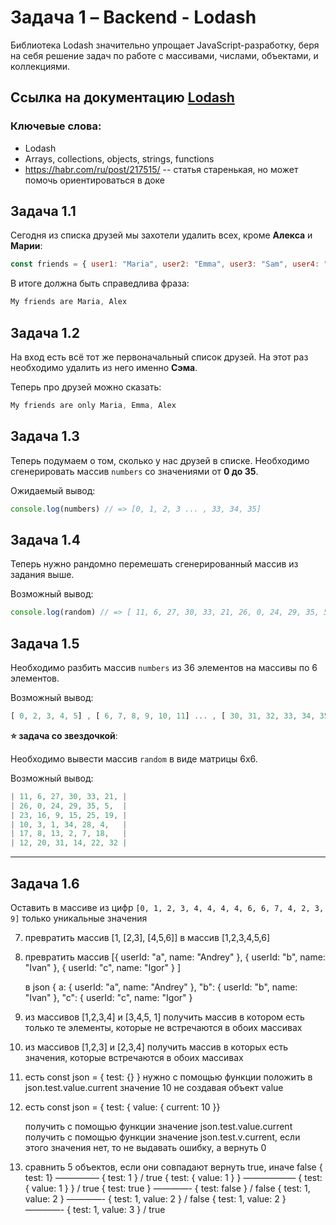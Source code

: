 # Задача 1 – Backend - Lodash 

Библиотека Lodash значительно упрощает JavaScript-разработку, беря на себя решение задач по работе с массивами, числами, объектами, и коллекциями.

## Ссылка на документацию [Lodash](https://lodash.com/)

### Ключевые слова: 
- Lodash
- Arrays, collections, objects, strings, functions
- https://habr.com/ru/post/217515/ -- статья старенькая, но может помочь ориентироваться в доке


## Задача 1.1 

Сегодня из списка друзей мы захотели удалить всех, кроме  **Алекса** и **Марии**:

```js
const friends = { user1: "Maria", user2: "Emma", user3: "Sam", user4: "Alex" }
```

В итоге должна быть справедлива фраза:  
```jsx
My friends are Maria, Alex
```

## Задача 1.2

На вход есть всё тот же первоначальный список друзей. На этот раз необходимо удалить из него именно **Сэма**.

Теперь про друзей можно сказать: 
```jsx
My friends are only Maria, Emma, Alex
```

## Задача 1.3 

Теперь подумаем о том, сколько у нас друзей в списке.
Необходимо сгенерировать массив `numbers` со значениями от **0 до 35**.

Ожидаемый вывод: 
```js
console.log(numbers) // => [0, 1, 2, 3 ... , 33, 34, 35]
```

## Задача 1.4 

Теперь нужно рандомно перемешать сгенерированный массив из задания выше.

Возможный вывод: 
```js
console.log(random) // => [ 11, 6, 27, 30, 33, 21, 26, 0, 24, 29, 35, 5, 23, 16, 9, 15, 25, 19, 10, 3, 1, 34, 28, 4, 17, 8, 13, 2, 7, 18, 12, 20, 31, 14, 22, 32 ]
```

## Задача 1.5 

Необходимо разбить массив `numbers` из 36 элементов на массивы по 6 элементов.

Возможный вывод: 
```jsx
[ 0, 2, 3, 4, 5] , [ 6, 7, 8, 9, 10, 11] ... , [ 30, 31, 32, 33, 34, 35]
```

**⭐️ задача со звездочкой**: 

Необходимо вывести массив `random` в виде матрицы 6х6.

Возможный вывод: 
```js
| 11, 6, 27, 30, 33, 21, |
| 26, 0, 24, 29, 35, 5,  |
| 23, 16, 9, 15, 25, 19, |
| 10, 3, 1, 34, 28, 4,   |
| 17, 8, 13, 2, 7, 18,   |
| 12, 20, 31, 14, 22, 32 |
```
--------------

## Задача 1.6 

Оставить в массиве из цифр `[0, 1, 2, 3, 4, 4, 4, 4, 6, 6, 7, 4, 2, 3, 9]` только уникальные значения



7) превратить массив [1, [2,3], [4,5,6]] в массив [1,2,3,4,5,6]
8) превратить массив [{ userId: "a", name: "Andrey" }, { userId: "b", name: "Ivan" }, { userId: "c", name: "Igor" } ]

   в json { a: { userId: "a", name: "Andrey" }, "b": { userId: "b", name: "Ivan" }, "c": { userId: "c", name: "Igor" }

9) из массивов [1,2,3,4] и [3,4,5, 1] получить массив в котором есть только те элементы, которые не встречаются в обоих массивах

10) из массивов [1,2,3] и [2,3,4] получить массив  в которых есть значения, которые встречаются в обоих массивах

11) есть const json = { test: {} }
      нужно с помощью функции положить в json.test.value.current значение 10
      не создавая объект value
12) есть const json = { test: { value: { current: 10 }}

      получить с помощью функции значение json.test.value.current
      получить с помощью функции значение json.test.v.current, если этого значения нет, то не выдавать ошибку, а вернуть 0
13) сравнить 5 объектов, если они совпадают вернуть true, иначе false
      { test: 1}    ————— { test: 1 } / true
      { test: { value: 1 } } —————— { test: { value: 1 } } / true
      { test: true } ————- { test: false } / false
      { test: 1, value: 2 } ————- { test: 1, value: 2 } / false
      { test: 1, value: 2 } ————- { test: 1, value: 3 } / true
